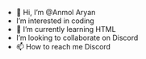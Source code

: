 - 👋 Hi, I’m @Anmol Aryan
-  I’m interested in coding
- 🌱 I’m currently learning HTML
-  I’m looking to collaborate on Discord
- 📫 How to reach me Discord

<!---
CODER-SATROU/CODER-SATROU is a ✨ special ✨ repository because its `README.md` (this file) appears on your GitHub profile.
You can click the Preview link to take a look at your changes.
--->
